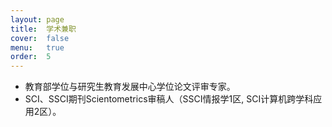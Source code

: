 ```yaml
---
layout: page
title:  学术兼职
cover:  false
menu:   true
order:  5
---
```




* 教育部学位与研究生教育发展中心学位论文评审专家。
* SCI、SSCI期刊Scientometrics审稿人（SSCI情报学1区, SCI计算机跨学科应用2区）。

